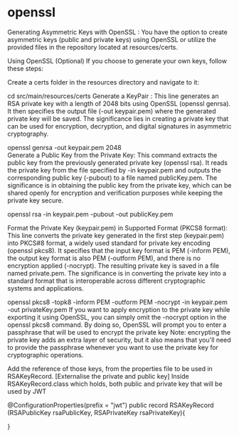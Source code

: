 # openssl
Generating Asymmetric Keys with OpenSSL : You have the option to create asymmetric keys (public and private keys) using OpenSSL or utilize the provided files in the repository located at resources/certs.

Using OpenSSL (Optional) If you choose to generate your own keys, follow these steps:

Create a certs folder in the resources directory and navigate to it:

cd src/main/resources/certs
Generate a KeyPair : This line generates an RSA private key with a length of 2048 bits using OpenSSL (openssl genrsa). It then specifies the output file (-out keypair.pem) where the generated private key will be saved. The significance lies in creating a private key that can be used for encryption, decryption, and digital signatures in asymmetric cryptography.

openssl genrsa -out keypair.pem 2048   
Generate a Public Key from the Private Key: This command extracts the public key from the previously generated private key (openssl rsa). It reads the private key from the file specified by -in keypair.pem and outputs the corresponding public key (-pubout) to a file named publicKey.pem. The significance is in obtaining the public key from the private key, which can be shared openly for encryption and verification purposes while keeping the private key secure.

 openssl rsa -in keypair.pem -pubout -out publicKey.pem 

Format the Private Key (keypair.pem) in Supported Format (PKCS8 format): This line converts the private key generated in the first step (keypair.pem) into PKCS#8 format, a widely used standard for private key encoding (openssl pkcs8). It specifies that the input key format is PEM (-inform PEM), the output key format is also PEM (-outform PEM), and there is no encryption applied (-nocrypt). The resulting private key is saved in a file named private.pem. The significance is in converting the private key into a standard format that is interoperable across different cryptographic systems and applications.

openssl pkcs8 -topk8 -inform PEM -outform PEM -nocrypt -in keypair.pem -out privateKey.pem
If you want to apply encryption to the private key while exporting it using OpenSSL, you can simply omit the -nocrypt option in the openssl pkcs8 command. By doing so, OpenSSL will prompt you to enter a passphrase that will be used to encrypt the private key Note: encrypting the private key adds an extra layer of security, but it also means that you'll need to provide the passphrase whenever you want to use the private key for cryptographic operations.

Add the reference of those keys, from the properties file to be used in RSAKeyRecord. [Externalise the private and public key] Inside RSAKeyRecord.class which holds, both public and private key that will be used by JWT

 @ConfigurationProperties(prefix = "jwt")
 public record RSAKeyRecord (RSAPublicKey rsaPublicKey, RSAPrivateKey rsaPrivateKey){

 }
